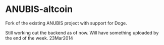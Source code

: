 ANUBIS-altcoin
==============

Fork of the existing ANUBIS project with support for Doge.

Still working out the backend as of now.  Will have something uploaded by the end of the week.  23Mar2014
